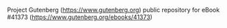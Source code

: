 Project Gutenberg (https://www.gutenberg.org) public repository for eBook #41373 (https://www.gutenberg.org/ebooks/41373)
